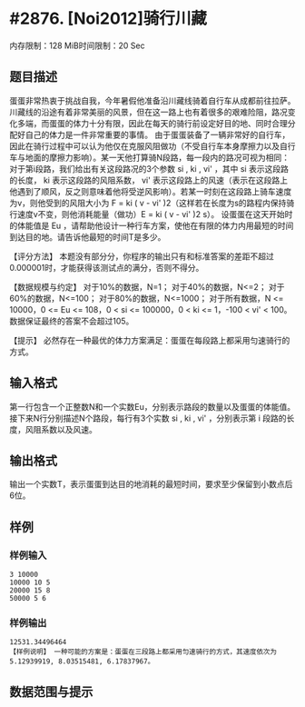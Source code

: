 # #2876. [Noi2012]骑行川藏

内存限制：128 MiB时间限制：20 Sec

## 题目描述

蛋蛋非常热衷于挑战自我，今年暑假他准备沿川藏线骑着自行车从成都前往拉萨。川藏线的沿途有着非常美丽的风景，但在这一路上也有着很多的艰难险阻，路况变化多端，而蛋蛋的体力十分有限，因此在每天的骑行前设定好目的地、同时合理分配好自己的体力是一件非常重要的事情。
由于蛋蛋装备了一辆非常好的自行车，因此在骑行过程中可以认为他仅在克服风阻做功（不受自行车本身摩擦力以及自行车与地面的摩擦力影响）。某一天他打算骑N段路，每一段内的路况可视为相同：对于第i段路，我们给出有关这段路况的3个参数 si , ki , vi' ，其中 si 表示这段路的长度， ki 表示这段路的风阻系数， vi' 表示这段路上的风速（表示在这段路上他遇到了顺风，反之则意味着他将受逆风影响）。若某一时刻在这段路上骑车速度为v，则他受到的风阻大小为 F = ki ( v - vi' )2（这样若在长度为s的路程内保持骑行速度v不变，则他消耗能量（做功）E = ki ( v - vi' )2 s）。
设蛋蛋在这天开始时的体能值是 Eu ，请帮助他设计一种行车方案，使他在有限的体力内用最短的时间到达目的地。请告诉他最短的时间T是多少。

【评分方法】
本题没有部分分，你程序的输出只有和标准答案的差距不超过0.000001时，才能获得该测试点的满分，否则不得分。

【数据规模与约定】
对于10%的数据，N=1；
对于40%的数据，N<=2；
对于60%的数据，N<=100；
对于80%的数据，N<=1000； 
对于所有数据，N <= 10000，0 <= Eu <= 108，0 < si <= 100000，0 < ki <= 1，-100 < vi' < 100。数据保证最终的答案不会超过105。

【提示】
必然存在一种最优的体力方案满足：蛋蛋在每段路上都采用匀速骑行的方式。


## 输入格式

第一行包含一个正整数N和一个实数Eu，分别表示路段的数量以及蛋蛋的体能值。 接下来N行分别描述N个路段，每行有3个实数 si , ki , vi' ，分别表示第 i 段路的长度，风阻系数以及风速。

## 输出格式

输出一个实数T，表示蛋蛋到达目的地消耗的最短时间，要求至少保留到小数点后6位。

## 样例

### 样例输入

    
    
    3 10000
    10000 10 5
    20000 15 8
    50000 5 6
    
    
    

### 样例输出

    
    12531.34496464 
    【样例说明】 一种可能的方案是：蛋蛋在三段路上都采用匀速骑行的方式，其速度依次为5.12939919, 8.03515481, 6.17837967。
    
    

## 数据范围与提示
